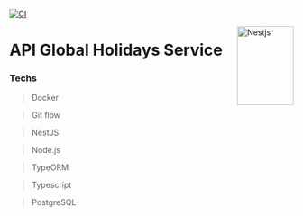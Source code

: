 [![CI](https://github.com/williamkoller/api-restful-style-guide-with-testing/actions/workflows/main.yml/badge.svg)](https://github.com/williamkoller/api-global-holidays-service/actions/workflows/main.yml)

<img src="https://d33wubrfki0l68.cloudfront.net/49c2be6f2607b5c12dd27f8ecc8521723447975d/f05c5/logo-small.cbbeba89.svg" alt="Nestjs" title="Nestjs" height="140" width="100" align="right"/>

# API Global Holidays Service

### Techs

> Docker

> Git flow

> NestJS

> Node.js

> TypeORM

> Typescript

> PostgreSQL
